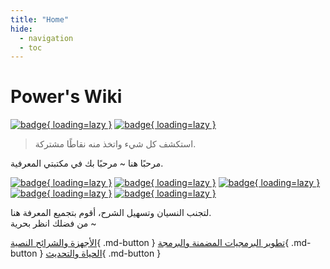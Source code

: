 ```yaml
---
title: "Home"
hide:
  - navigation
  - toc
---
```


# Power's Wiki

<!--
[![badge](https://img.shields.io/github/deployments/linyuxuanlin/Wiki_MkDocs/Production?label=Build&style=flat-square){ loading=lazy }](https://vercel.com/powerlin/wiki-mkdocs/deployments)
-->
[![badge](https://img.shields.io/github/last-commit/linyuxuanlin/Wiki_MkDocs?color=FCD734&label=Last%20commit&style=flat-square){ loading=lazy }](https://github.com/linyuxuanlin/Wiki_mkdocs/commits/main)
[![badge](https://img.shields.io/badge/Contact%20%26%20Subscribe-me-34ABE0?&style=flat-square){ loading=lazy }](https://wiki-power.com/ar/Contact-and-Subscribe/)

<!--
[![badge](https://img.shields.io/badge/dynamic/json?label=GitHub&query=%24.data.totalSubs&url=https%3A%2F%2Fapi.spencerwoo.com%2Fsubstats%2F%3Fsource%3Dgithub%26queryKey%3Dlinyuxuanlin&labelColor=555555&color=282c34&longCache=true?&style=for-the-badge){ loading=lazy }](https://github.com/linyuxuanlin)
[![badge](https://img.shields.io/badge/dynamic/json?color=282c34&labelColor=0084ff&label=ZHIHU&query=%24.data.totalSubs&url=https%3A%2F%2Fapi.spencerwoo.com%2Fsubstats%2F%3Fsource%3Dzhihu%26queryKey%3Dlinyuxuanlin&longCache=true?&style=for-the-badge){ loading=lazy }](https://www.zhihu.com/people/linyuxuanlin)
[![badge](https://img.shields.io/badge/dynamic/json?label=SSPAI&query=%24.data.totalSubs&url=https%3A%2F%2Fapi.spencerwoo.com%2Fsubstats%2F%3Fsource%3Dsspai%26queryKey%3Dpower&color=282c34&labelColor=d71a1b&longCache=true?&style=for-the-badge){ loading=lazy }](https://sspai.com/u/power/)
[![badge](https://img.shields.io/badge/dynamic/json?labelColor=FE7398&label=BILIBILI&query=%24.data.totalSubs&url=https%3A%2F%2Fapi.spencerwoo.com%2Fsubstats%2F%3Fsource%3Dbilibili%26queryKey%3D349536948&color=282c34&longCache=true?&style=for-the-badge){ loading=lazy }](https://space.bilibili.com/349536948)
-->

> استكشف كل شيء واتخذ منه نقاطًا مشتركة.

مرحبًا هنا ~ مرحبًا بك في مكتبتي المعرفية.

[![badge](https://img.shields.io/badge/مكتبة%20المعرفة-Wiki-34ABE0?&style=flat-square){ loading=lazy }](https://wiki-power.com/)
[![badge](https://img.shields.io/badge/روابط%20الأصدقاء%20والموقع%20التوجيهي-Nav-yellow?&style=flat-square){ loading=lazy }](https://nav.wiki-power.com/)
[![badge](https://img.shields.io/badge/استخراج%20مقتطفات%20من%20الكتب-Digest-green?&style=flat-square){ loading=lazy }](https://digest.wiki-power.com/)
[![badge](https://img.shields.io/badge/كلمات%20فقط%20وجمل%20صغيرة-Memos-orange?&style=flat-square){ loading=lazy }](https://memos.wiki-power.com/)
[![badge](https://img.shields.io/badge/مجموعة%20أعمال%20الأجهزة-Works-a5b0ed?&style=flat-square){ loading=lazy }](https://works.wiki-power.com/)

لتجنب النسيان وتسهيل الشرح، أقوم بتجميع المعرفة هنا.  
من فضلك انظر بحرية ~

[الأجهزة والشرائح النصية](https://wiki-power.com/ar/信号完整性-基础概念){ .md-button }
[تطوير البرمجيات المضمنة والبرمجة](https://wiki-power.com/ar/HAL库开发笔记-串口通信){ .md-button }
[الحياة والتحديث](https://wiki-power.com/ar/搭建属于自己的HomeLab){ .md-button }
